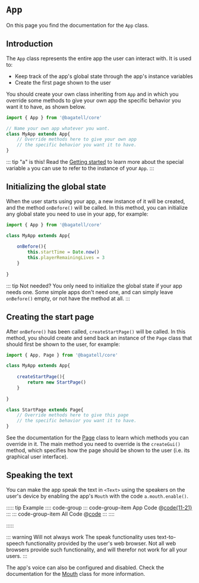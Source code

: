 # `App`
On this page you find the documentation for the `App` class.


## Introduction
The `App` class represents the entire app the user can interact with. It is used to:

* Keep track of the app's global state through the app's instance variables
* Create the first page shown to the user

You should create your own class inheriting from `App` and in which you override some methods to give your own app the specific behavior you want it to have, as shown below.

```js
import { App } from '@bagatell/core'

// Name your own app whatever you want.
class MyApp extends App{
	// Override methods here to give your own app
	// the specific behavior you want it to have.
}
```

::: tip "a" is this!
Read the [Getting started](../../#getting-started) to learn more about the special variable `a` you can use to refer to the instance of your `App`.
:::



## Initializing the global state
When the user starts using your app, a new instance of it will be created, and the method `onBefore()` will be called. In this method, you can initialize any global state you need to use in your app, for example:

```js
import { App } from '@bagatell/core'

class MyApp extends App{
	
	onBefore(){
		this.startTime = Date.now()
		this.playerRemainingLives = 3
	}
	
}
```

::: tip Not needed?
You only need to initialize the global state if your app needs one. Some simple apps don't need one, and can simply leave `onBefore()` empty, or not have the method at all.
:::



## Creating the start page
After `onBefore()` has been called, `createStartPage()` will be called. In this method, you should create and send back an instance of the `Page` class that should first be shown to the user, for example:

```js
import { App, Page } from '@bagatell/core'

class MyApp extends App{
	
	createStartPage(){
		return new StartPage()
	}
	
}

class StartPage extends Page{
	// Override methods here to give this page
	// the specific behavior you want it to have.
}
```

See the documentation for the [Page](../page/) class to learn which methods you can override in it. The main method you need to override is the `createGui()` method, which specifies how the page should be shown to the user (i.e. its graphical user interface).




## Speaking the text
You can make the app speak the text in `<Text>` using the speakers on the user's device by enabling the app's `Mouth` with the code `a.mouth.enable()`.

::::: tip Example
:::: code-group
::: code-group-item App Code
@[code{11-21}](speak-example.js)
:::
::: code-group-item All Code
@[code](speak-example.js)
:::
::::

<ShowApp logic-class="app" filename="speak-example" />

:::::

::: warning Will not always work
The speak functionality uses text-to-speech functionality provided by the user's web browser. Not all web browsers provide such functionality, and will therefor not work for all your users.
:::

The app's voice can also be configured and disabled. Check the documentation for the [Mouth](../mouth/) class for more information.